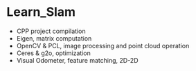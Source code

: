 # Learn_Slam

- CPP project compilation
- Eigen, matrix computation
- OpenCV & PCL, image processing and point cloud operation
- Ceres & g2o, optimization 
- Visual Odometer, feature matching, 2D-2D
